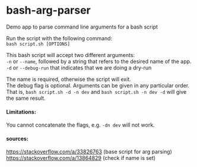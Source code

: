 # bash-arg-parser
Demo app to parse command line arguments for a bash script

Run the script with the following command:   
`bash script.sh [OPTIONS]`   

This bash script will accept two different arguments:   
`-n` or `--name`, followed by a string that refers to the desired name of the app.    
`-d` or `--debug-run` that indicates that we are doing a dry-run   

The name is required, otherwise the script will exit.   
The debug flag is optional.
Arguments can be given in any particular order. That is, `bash script.sh -d -n dev` and `bash script.sh -n dev -d` will give the same result.   

#### Limitations:   
You cannot concatenate the flags, e.g. `-dn dev` will not work.   


#### sources:    
https://stackoverflow.com/a/33826763 (base script for arg parsing)     
https://stackoverflow.com/a/13864829 (check if name is set)    
